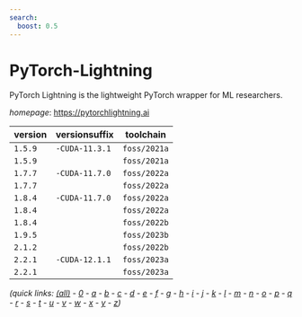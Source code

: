 ```yaml
---
search:
  boost: 0.5
---
```

# PyTorch-Lightning

PyTorch Lightning is the lightweight PyTorch wrapper for ML researchers.

*homepage*: <https://pytorchlightning.ai>

version | versionsuffix | toolchain
--------|---------------|----------
``1.5.9`` | ``-CUDA-11.3.1`` | ``foss/2021a``
``1.5.9`` |  | ``foss/2021a``
``1.7.7`` | ``-CUDA-11.7.0`` | ``foss/2022a``
``1.7.7`` |  | ``foss/2022a``
``1.8.4`` | ``-CUDA-11.7.0`` | ``foss/2022a``
``1.8.4`` |  | ``foss/2022a``
``1.8.4`` |  | ``foss/2022b``
``1.9.5`` |  | ``foss/2023b``
``2.1.2`` |  | ``foss/2022b``
``2.2.1`` | ``-CUDA-12.1.1`` | ``foss/2023a``
``2.2.1`` |  | ``foss/2023a``


*(quick links: [(all)](../index.md) - [0](../0/index.md) - [a](../a/index.md) - [b](../b/index.md) - [c](../c/index.md) - [d](../d/index.md) - [e](../e/index.md) - [f](../f/index.md) - [g](../g/index.md) - [h](../h/index.md) - [i](../i/index.md) - [j](../j/index.md) - [k](../k/index.md) - [l](../l/index.md) - [m](../m/index.md) - [n](../n/index.md) - [o](../o/index.md) - [p](../p/index.md) - [q](../q/index.md) - [r](../r/index.md) - [s](../s/index.md) - [t](../t/index.md) - [u](../u/index.md) - [v](../v/index.md) - [w](../w/index.md) - [x](../x/index.md) - [y](../y/index.md) - [z](../z/index.md))*

